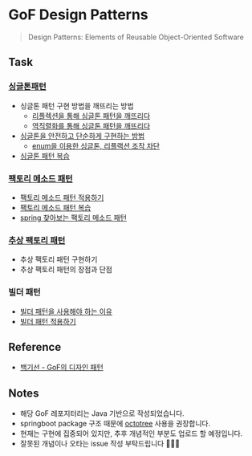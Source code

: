 # GoF Design Patterns
> Design Patterns: Elements of Reusable Object-Oriented Software

## Task
### [싱글톤패턴](./src/main/java/com/pattern/GoF/singleton)
* 싱글톤 패턴 구현 방법을 깨뜨리는 방법
    * [리플렉션을 통해 싱글톤 패턴을 깨뜨리다](src/test/java/com/pattern/GoF/singleton/crashSingleton/SettingsTest.java)
    * [역직렬화를 통해 싱글톤 패턴을 깨뜨리다](src/test/java/com/pattern/GoF/singleton/crashSingleton/SettingsTest2.java)  
* [싱글톤을 안전하고 단순하게 구현하는 방법](./src/main/java/com/pattern/GoF/singleton/enumType/Settings.java)
    * [enum을 이용한 싱글톤, 리플랙션 조작 차단](./src/test/java/com/pattern/GoF/singleton/enumType/SettingsTest.java)
* [싱글톤 패턴 복습](./readmeFiles/singleton-review.md)

### [팩토리 메소드 패턴](./readmeFiles/Factory-pattern.md)
* [팩토리 메소드 패턴 적용하기](./src/main/java/com/pattern/GoF/factory/applied)
* [팩토리 메소드 패턴 복습](./readmeFiles/factory-pattern-review.md)
* [spring 찾아보는 팩토리 메소드 패턴](./src/main/java/com/pattern/GoF/factory/spring)

### [추상 팩토리 패턴](./readmeFiles/abstract-factory-pattern.md)
* 추상 팩토리 패턴 구현하기
* 추상 팩토리 패턴의 장점과 단점

### 빌더 패턴
* [빌더 패턴을 사용해야 하는 이유](./src/main/java/com/pattern/GoF/builder/motivation)
* [빌더 패턴 적용하기](./src/main/java/com/pattern/GoF/builder/pattern)

## Reference
* [백기선 - GoF의 디자인 패턴](https://inf.run/kdrm)

## Notes
* 해당 GoF 레포지터리는 Java 기반으로 작성되었습니다.
* springboot package 구조 때문에 [octotree](https://www.octotree.io/) 사용을 권장합니다.
* 현재는 구현에 집중되어 있지만, 추후 개념적인 부분도 업로드 할 예정입니다.
* 잘못된 개념이나 오타는 issue 작성 부탁드립니다 🙇🏻‍♂️
